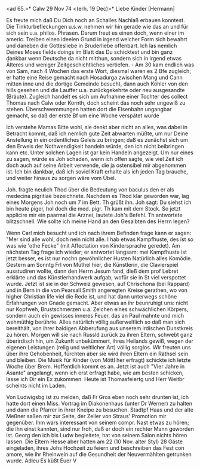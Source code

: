 <ad 65.>* Calw 29 Nov 74
 <(erh. 19 Dec)>*
Liebe Kinder [Hermann]

Es freute mich daß Du Dich noch an Schalles Nachlaß erbauen konntest. Die Tinkturbefleckungen u.s.w. nehmen wir hin gerade wie das an und für sich sein u.a. philos. Phrasen. Darum freut es einen doch, wenn einer im americ. Treiben einen ideelen Grund in irgend welcher Form sich bewahrt und daneben die Gottesliebe in Bruderliebe offenbart. Ich las nemlich Deines Moses fields doings im Blatt das Du schicktest und bin ganz dankbar wenn Deutsche da nicht mitthun, sondern sich in irgend etwas Älteres und weniger Zeitgeschichtliches vertiefen. - Am 30 kam endlich was von Sam, nach 4 Wochen das erste Wort, diesmal waren es 2 Bfe zugleich; er hatte eine Reise gemacht nach Hosadurga zwischen Mang und Cann mitten inne und die dortige Gemeinde besucht, dann auch Köhler von den hills gesehen und die Lauffer u.a. zurückgekehrte oder neu ausgesandte (Bräute). Zugleich handelt es sich um Aufnahme einer Tochter des collect Thomas nach Calw oder Kornth, doch scheint das noch sehr ungewiß zu stehen. Überschwemmungen hatten dort die Eisenbahn ungangbar gemacht, so daß der erste Bf um eine Woche verspätet wurde

Ich verstehe Mamas Bitte wohl, sie denkt aber nicht an alles, was dabei in Betracht kommt, daß ich nemlich gute Zeit abwarten müßte, um nur Deine Anstellung in ein ordentliches Geleis zu bringen; daß es zunächst sich um den Erweis der Nothwendigkeit handeln würde, den ich nicht beibringen kann etc. Unter solchen Lagen ist gar kein Handeln angezeigt. Um nur eines zu sagen, würde es Joh schaden, wenn ich offen sagte, wie viel Zeit ich doch auch auf seine Arbeit verwende, die ja ostensibel mir abgenommen ist. Ich bin dankbar, daß ich soviel Kraft erhalte als ich jeden Tag brauche, und weiter hinaus zu sorgen wäre vom Übel.

Joh. fragte neulich Thod über die Bedeutung von baculus den er als medecina pigritiae bezeichnete. Nachdem es Thod klar geworden war, lag eines Morgens Joh noch um 7 im Bett. Th grüßt ihn. Joh sagt: Du siehst ich bin heute piger, hol doch die med. pigr. Th kam mit dem Stock. So jetzt applicire mir ein paarmal die Arznei, lautete Joh's Befehl. Th antwortete blitzschnell: Wie sollte ich meine Hand an den Gesalbten des Herrn legen?

Wenn Carl mich besucht und ich nach ihrem Befinden frage kann er sagen: "Mer sind alle wohl, doch nein nicht alle. I hab etwas Kampfhuste, des ist so was wie 'othe Fecke" (mit Affectation von Kindersprache geredet). Am nächsten Tag frage ich wieder; er antwortet langsam: mei Kampfhuste ist jetzt besser, es ist nur nochn gewöhnlicher Husten Natürlich alles Komödie. 
Gestern am Sonntg Frl von Müthel hier, die Künstlerin, die Clavierspiel ausstudiren wollte, dann den Herrn Jesum fand, dieß dem prof Lebret erklärte und das Künstlerhandwerk aufgab, wofür sie in St viel verspottet wurde. Jetzt ist sie in der Schweiz gewesen, auf Chrischona (bei Rappard) und in Bern in die von Pearsall Smith angeregten Kreise gerathen, wo von higher Christian life viel die Rede ist, und hat dann unterwegs schöne Erfahrungen von Gnade gemacht. Aber etwas an ihr beunruhigt uns: nicht nur Kopfweh, Brustschmerzen u.a. Zeichen eines schwächlichen Körpers, sondern auch ein gewisses inneres Feuer, das an Paul mahnte und mich wehmüthig berührte. Alles natürlich völlig außerweltlich so daß man sich bereithält, von ihrer baldigen Abberufung aus unserem irdischen Dunstkreis zu hören. Morgen will sie nach Russld zurück zu ihren Eltern, schwebt ganz überirdisch hin, um Zukunft unbekümmert, ihres Heilands gewiß, wegen der eigenen Leistungen (relig und weltlicher Art) völlig sorglos. Wir freuten uns über ihre Gehobenheit, fürchten aber sie wird ihren Eltern ein Räthsel sein und bleiben. 
Die Musik für Kinder (von Möttl her erfragt) schickte ich letzte Woche über Brem. Hoffentlich kommt es an. Jetzt ist auch "Vier Jahre in Asante" angelangt, wenn ich erst erfragt habe, wie am besten schicken, lasse ich Dir ein Ex zukommen. Heute ist Thomasfeiertg und Herr Weitbr scheints nicht im Laden.

Von Ludwigsbg ist zu melden, daß Fr Gros eben noch sehr drunten ist, ich hatte dort einen Miss. Vortrag im Diakonenhaus (unter Dr Werner) zu halten und dann die Pfarrer in ihrer Kneipe zu besuchen. Stadtpf Haas und der alte Meßner saßen mir zur Seite, der Zeller von Straus' Promotion mir gegenüber. Ihm wars interessant von seinem compr. Nast etwas zu hören; die ihn einst kannten, sind nur froh, daß er doch ein rechter Mann geworden ist. Georg den ich bis Ludw begleitete, hat von seinem Salon nichts hören lassen. Die Eltern Hesse aber hatten am 22 (10 Nov. alter Styl) 28 Gäste eingeladen, ihres Johs Hochzeit zu feiern und beschreiben das Fest con amore, wie ihr Rheinwein auf die Gesundheit der Neuvermählten getrunken wurde. Adieu  Es küßt Euer V
